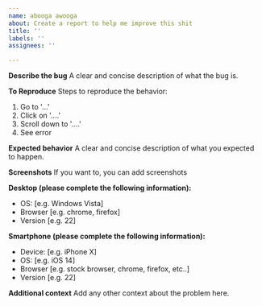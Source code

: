 ```yaml
---
name: abooga awooga
about: Create a report to help me improve this shit
title: ''
labels: ''
assignees: ''

---
```


**Describe the bug**
A clear and concise description of what the bug is.

**To Reproduce**
Steps to reproduce the behavior:
1. Go to '...'
2. Click on '....'
3. Scroll down to '....'
4. See error

**Expected behavior**
A clear and concise description of what you expected to happen.

**Screenshots**
If you want to, you can add screenshots

**Desktop (please complete the following information):**
 - OS: [e.g. Windows Vista]
 - Browser [e.g. chrome, firefox]
 - Version [e.g. 22]

**Smartphone (please complete the following information):**
 - Device: [e.g. iPhone X]
 - OS: [e.g. iOS 14]
 - Browser [e.g. stock browser, chrome, firefox, etc..]
 - Version [e.g. 22]

**Additional context**
Add any other context about the problem here.
